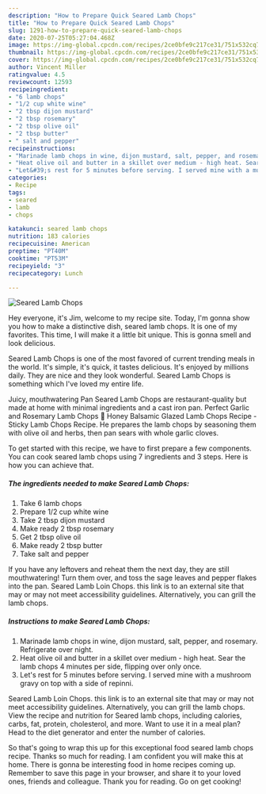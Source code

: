 ```yaml
---
description: "How to Prepare Quick Seared Lamb Chops"
title: "How to Prepare Quick Seared Lamb Chops"
slug: 1291-how-to-prepare-quick-seared-lamb-chops
date: 2020-07-25T05:27:04.468Z
image: https://img-global.cpcdn.com/recipes/2ce0bfe9c217ce31/751x532cq70/seared-lamb-chops-recipe-main-photo.jpg
thumbnail: https://img-global.cpcdn.com/recipes/2ce0bfe9c217ce31/751x532cq70/seared-lamb-chops-recipe-main-photo.jpg
cover: https://img-global.cpcdn.com/recipes/2ce0bfe9c217ce31/751x532cq70/seared-lamb-chops-recipe-main-photo.jpg
author: Vincent Miller
ratingvalue: 4.5
reviewcount: 12593
recipeingredient:
- "6 lamb chops"
- "1/2 cup white wine"
- "2 tbsp dijon mustard"
- "2 tbsp rosemary"
- "2 tbsp olive oil"
- "2 tbsp butter"
- " salt and pepper"
recipeinstructions:
- "Marinade lamb chops in wine, dijon mustard, salt, pepper, and rosemary. Refrigerate over night."
- "Heat olive oil and butter in a skillet over medium - high heat. Sear the lamb chops 4 minutes per side, flipping over only once."
- "Let&#39;s rest for 5 minutes before serving. I served mine with a mushroom gravy on top with a side of repinni."
categories:
- Recipe
tags:
- seared
- lamb
- chops

katakunci: seared lamb chops 
nutrition: 183 calories
recipecuisine: American
preptime: "PT40M"
cooktime: "PT53M"
recipeyield: "3"
recipecategory: Lunch

---
```



![Seared Lamb Chops](https://img-global.cpcdn.com/recipes/2ce0bfe9c217ce31/751x532cq70/seared-lamb-chops-recipe-main-photo.jpg)

Hey everyone, it's Jim, welcome to my recipe site. Today, I'm gonna show you how to make a distinctive dish, seared lamb chops. It is one of my favorites. This time, I will make it a little bit unique. This is gonna smell and look delicious.

Seared Lamb Chops is one of the most favored of current trending meals in the world. It's simple, it's quick, it tastes delicious. It's enjoyed by millions daily. They are nice and they look wonderful. Seared Lamb Chops is something which I've loved my entire life.

Juicy, mouthwatering Pan Seared Lamb Chops are restaurant-quality but made at home with minimal ingredients and a cast iron pan. Perfect Garlic and Rosemary Lamb Chops 🥩 Honey Balsamic Glazed Lamb Chops Recipe - Sticky Lamb Chops Recipe. He prepares the lamb chops by seasoning them with olive oil and herbs, then pan sears with whole garlic cloves.


To get started with this recipe, we have to first prepare a few components. You can cook seared lamb chops using 7 ingredients and 3 steps. Here is how you can achieve that.

<!--inarticleads1-->

##### The ingredients needed to make Seared Lamb Chops:

1. Take 6 lamb chops
1. Prepare 1/2 cup white wine
1. Take 2 tbsp dijon mustard
1. Make ready 2 tbsp rosemary
1. Get 2 tbsp olive oil
1. Make ready 2 tbsp butter
1. Take  salt and pepper


If you have any leftovers and reheat them the next day, they are still mouthwatering! Turn them over, and toss the sage leaves and pepper flakes into the pan. Seared Lamb Loin Chops. this link is to an external site that may or may not meet accessibility guidelines. Alternatively, you can grill the lamb chops. 

<!--inarticleads2-->

##### Instructions to make Seared Lamb Chops:

1. Marinade lamb chops in wine, dijon mustard, salt, pepper, and rosemary. Refrigerate over night.
1. Heat olive oil and butter in a skillet over medium - high heat. Sear the lamb chops 4 minutes per side, flipping over only once.
1. Let&#39;s rest for 5 minutes before serving. I served mine with a mushroom gravy on top with a side of repinni.


Seared Lamb Loin Chops. this link is to an external site that may or may not meet accessibility guidelines. Alternatively, you can grill the lamb chops. View the recipe and nutrition for Seared lamb chops, including calories, carbs, fat, protein, cholesterol, and more. Want to use it in a meal plan? Head to the diet generator and enter the number of calories. 

So that's going to wrap this up for this exceptional food seared lamb chops recipe. Thanks so much for reading. I am confident you will make this at home. There is gonna be interesting food in home recipes coming up. Remember to save this page in your browser, and share it to your loved ones, friends and colleague. Thank you for reading. Go on get cooking!
